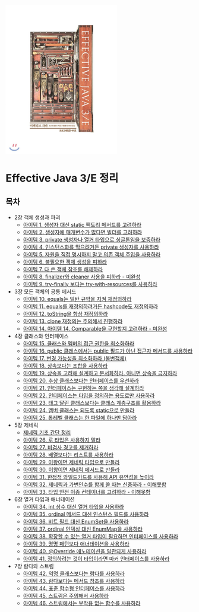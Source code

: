 <img src="image/800x0.jpeg" width="300" />



# Effective Java 3/E 정리



## 목차

* 2장 객체 생성과 파괴
  * [아이템 1. 생성자 대신 static 팩토리 메서드를 고려하라](https://github.com/binghe819/TIL/blob/master/JAVA/Effective%20Java/item01.md)
  * [아이템 2. 생성자에 매개변수가 많다면 빌더를 고려하라](https://github.com/binghe819/TIL/blob/master/JAVA/Effective%20Java/item02.md)
  * [아이템 3. private 생성자나 열거 타입으로 싱글톤임을 보증하라](https://github.com/binghe819/TIL/blob/master/JAVA/Effective%20Java/item03.md)
  * [아이템 4. 인스턴스화를 막으려거든 private 생성자를 사용하라](https://github.com/binghe819/TIL/blob/master/JAVA/Effective%20Java/item04.md)
  * [아이템 5. 자원을 직접 명시하지 말고 의존 객체 주입을 사용하라](https://github.com/binghe819/TIL/blob/master/JAVA/Effective%20Java/item05.md)
  * [아이템 6. 불필요한 객체 생성을 피하라](https://github.com/binghe819/TIL/blob/master/JAVA/Effective%20Java/item06.md)
  * [아이템 7. 다 쓴 객체 참조를 해제하라](https://github.com/binghe819/TIL/blob/master/JAVA/Effective%20Java/item07.md)
  * [아이템 8. finalizer와 cleaner 사용을 피하라 - 미완성](https://github.com/binghe819/TIL/blob/master/JAVA/Effective%20Java/item08.md)
  * [아이템 9. try-finally 보다는 try-with-resources를 사용하라](https://github.com/binghe819/TIL/blob/master/JAVA/Effective%20Java/item09.md)
* 3장 모든 객체의 공통 메서드
  * [아이템 10. equals는 일반 규약을 지켜 재정의하라](https://github.com/binghe819/TIL/blob/master/JAVA/Effective%20Java/item10.md)
  * [아이템 11. equals를 재정의하려거든 hashcode도 재정의하라](https://github.com/binghe819/TIL/blob/master/JAVA/Effective%20Java/item11.md)
  * [아이템 12. toString을 항상 재정의하라](https://github.com/binghe819/TIL/blob/master/JAVA/Effective%20Java/item12.md)
  * [아이템 13. clone 재정의는 주의해서 진행하라](https://github.com/binghe819/TIL/blob/master/JAVA/Effective%20Java/item13.md)
  * [아이템 14. 아이템 14. Comparable을 구현할지 고려하라 - 미완성](https://github.com/binghe819/TIL/blob/master/JAVA/Effective%20Java/item14.md)
* 4장 클래스와 인터페이스
  * [아이템 15. 클래스와 멤버의 접근 권한을 최소화하라](https://github.com/binghe819/TIL/blob/master/JAVA/Effective%20Java/item15.md)
  * [아이템 16. public 클래스에서는 public 필드가 아닌 접근자 메서드를 사용하라](https://github.com/binghe819/TIL/blob/master/JAVA/Effective%20Java/item16.md)
  * [아이템 17. 변경 가능성을 최소화하라 (불변객체)](https://github.com/binghe819/TIL/blob/master/JAVA/Effective%20Java/item17.md)
  * [아이템 18. 상속보다는 조합을 사용하라](https://github.com/binghe819/TIL/blob/master/JAVA/Effective%20Java/item18.md)
  * [아이템 19. 상속을 고려해 설계하고 문서화하라. 아니면 상속을 금지하라](https://github.com/binghe819/TIL/blob/master/JAVA/Effective%20Java/item19.md)
  * [아이템 20. 추상 클래스보다는 인터페이스를 우선하라](https://github.com/binghe819/TIL/blob/master/JAVA/Effective%20Java/item20.md)
  * [아이템 21. 인터페이스는 구현하는 쪽을 생각해 설계하라](https://github.com/binghe819/TIL/blob/master/JAVA/Effective%20Java/item21.md)
  * [아이템 22. 인터페이스는 타입을 정의하는 용도로만 사용하라](https://github.com/binghe819/TIL/blob/master/JAVA/Effective%20Java/item22.md)
  * [아이템 23. 태그 달린 클래스보다는 클래스 계층구조를 활용하라](https://github.com/binghe819/TIL/blob/master/JAVA/Effective%20Java/item23.md)
  * [아이템 24. 멤버 클래스는 되도록 static으로 만들라](https://github.com/binghe819/TIL/blob/master/JAVA/Effective%20Java/item24.md)
  * [아이템 25. 톱레벨 클래스는 한 파일에 하나만 담아라](https://github.com/binghe819/TIL/blob/master/JAVA/Effective%20Java/item25.md)
* 5장 제네릭
  * [제네릭 기초 간단 정리](https://github.com/binghe819/TIL/blob/master/JAVA/Effective%20Java/generic.md)
  * [아이템 26. 로 타입은 사용하지 말라](https://github.com/binghe819/TIL/blob/master/JAVA/Effective%20Java/item26.md)
  * [아이템 27. 비검사 경고를 제거하라](https://github.com/binghe819/TIL/blob/master/JAVA/Effective%20Java/item27.md)
  * [아이템 28. 배열보다는 리스트를 사용하라](https://github.com/binghe819/TIL/blob/master/JAVA/Effective%20Java/item28.md)
  * [아이템 29. 이왕이면 제네릭 타입으로 만들라](https://github.com/binghe819/TIL/blob/master/JAVA/Effective%20Java/item29.md)
  * [아이템 30. 이왕이면 제네릭 메서드로 만들라](https://github.com/binghe819/TIL/blob/master/JAVA/Effective%20Java/item30.md)
  * [아이템 31. 한정적 와일드카드를 사용해 API 유연성을 높이라](https://github.com/binghe819/TIL/blob/master/JAVA/Effective%20Java/item31.md)
  * [아이템 32. 제네릭과 가변인수를 함께 쓸 때는 신중하라 - 이해못함](https://github.com/binghe819/TIL/blob/master/JAVA/Effective%20Java/item32.md)
  * [아이템 33. 타입 안전 이종 컨테이너를 고려하라 - 이해못함](https://github.com/binghe819/TIL/blob/master/JAVA/Effective%20Java/item33.md)
* 6장 열거 타입과 애너테이션
  * [아이템 34. int 상수 대신 열거 타입을 사용하라](https://github.com/binghe819/TIL/blob/master/JAVA/Effective%20Java/item34.md)
  * [아이템 35. ordinal 메서드 대신 인스턴스 필드를 사용하라](https://github.com/binghe819/TIL/blob/master/JAVA/Effective%20Java/item35.md)
  * [아이템 36. 비트 필드 대신 EnumSet을 사용하라](https://github.com/binghe819/TIL/blob/master/JAVA/Effective%20Java/item36.md)
  * [아이템 37. ordinal 인덱싱 대신 EnumMap을 사용하라](https://github.com/binghe819/TIL/blob/master/JAVA/Effective%20Java/item37.md)
  * [아이템 38. 확장할 수 있는 열거 타입이 필요하면 인터페이스를 사용하라](https://github.com/binghe819/TIL/blob/master/JAVA/Effective%20Java/item38.md)
  * [아이템 39. 명명 패턴보다 애너테이션을 사용하라](https://github.com/binghe819/TIL/blob/master/JAVA/Effective%20Java/item39.md)
  * [아이템 40. @Override 애노테이션을 일관되게 사용하라](https://github.com/binghe819/TIL/blob/master/JAVA/Effective%20Java/item40.md)
  * [아이템 41. 정의하려는 것이 타입이라면 마커 인터페이스를 사용하라](https://github.com/binghe819/TIL/blob/master/JAVA/Effective%20Java/item41.md)
* 7장 람다와 스트림
  * [아이템 42. 익명 클래스보다는 람다를 사용하라](https://github.com/binghe819/TIL/blob/master/JAVA/Effective%20Java/item42.md)
  * [아이템 43. 람다보다는 메서드 참조를 사용하라](https://github.com/binghe819/TIL/blob/master/JAVA/Effective%20Java/item43.md)
  * [아이템 44. 표준 함수형 인터페이스를 사용하라](https://github.com/binghe819/TIL/blob/master/JAVA/Effective%20Java/item44.md)
  * [아이템 45. 스트림은 주의해서 사용하라](https://github.com/binghe819/TIL/blob/master/JAVA/Effective%20Java/item45.md)
  * [아이템 46. 스트림에서는 부작용 없는 함수를 사용하라](https://github.com/binghe819/TIL/blob/master/JAVA/Effective%20Java/item46.md)

